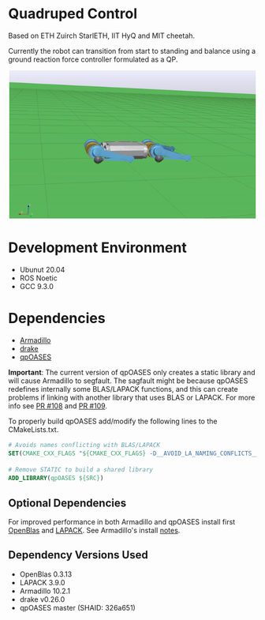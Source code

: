 # Quadruped Control 
Based on ETH Zuirch StarlETH, IIT HyQ and MIT cheetah. 

Currently the robot can transition from start to standing and balance using a ground
reaction force controller formulated as a QP. 

<p align="center">
  <img src="quadruped_controller/media/cheetah_standup.gif" width="500" height="300"/>
</p>

# Development Environment 
- Ubunut 20.04 
- ROS Noetic 
- GCC 9.3.0

# Dependencies
- [Armadillo](http://arma.sourceforge.net/)
- [drake](https://github.com/RobotLocomotion/drake)
- [qpOASES](https://github.com/coin-or/qpOASES)

**Important**: The current version of qpOASES only creates a static library and will 
cause Armadillo to segfault. The sagfault might be because qpOASES redefines internally some BLAS/LAPACK functions, and this can create problems if linking with another library that uses BLAS or LAPACK. For more info see [PR #108](https://github.com/coin-or/qpOASES/pull/108) and [PR #109](https://github.com/coin-or/qpOASES/pull/109).

To properly build qpOASES add/modify the following lines to the CMakeLists.txt.

```cmake
# Avoids names conflicting with BLAS/LAPACK
SET(CMAKE_CXX_FLAGS "${CMAKE_CXX_FLAGS} -D__AVOID_LA_NAMING_CONFLICTS__")

# Remove STATIC to build a shared library
ADD_LIBRARY(qpOASES ${SRC})
```


## Optional Dependencies 
For improved performance in both Armadillo and qpOASES install first [OpenBlas](https://github.com/xianyi/OpenBLAS) and [LAPACK](https://github.com/Reference-LAPACK/lapack). See Armadillo's install [notes](http://arma.sourceforge.net/download.html).

## Dependency Versions Used 
- OpenBlas 0.3.13 
- LAPACK 3.9.0
- Armadillo 10.2.1
- drake v0.26.0
- qpOASES master (SHAID: 326a651)

